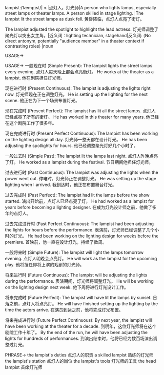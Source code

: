 lampist:/ˈlæmpɪst/| n.|点灯人，灯光师|A person who lights lamps, especially street lamps or theater lamps.  A person skilled in stage lighting. |The lampist lit the street lamps as dusk fell.  黄昏降临，点灯人点亮了街灯。

The lampist adjusted the spotlight to highlight the lead actress. 灯光师调整了聚光灯以突出女主角。|近义词：lighting technician, stagehand|反义词: (No direct antonym, potentially "audience member" in a theater context if contrasting roles) |noun


USAGE->

USAGE->
一般现在时 (Simple Present):
The lampist lights the street lamps every evening. 点灯人每天晚上都会点亮街灯。
He works at the theater as a lampist. 他在剧院担任灯光师。


现在进行时 (Present Continuous):
The lampist is adjusting the lights right now. 灯光师现在正在调整灯光。
He is setting up the lighting for the next scene. 他正在为下一个场景布置灯光。


现在完成时 (Present Perfect):
The lampist has lit all the street lamps. 点灯人已经点亮了所有的街灯。
He has worked in this theater for many years. 他已经在这个剧院工作了很多年。


现在完成进行时 (Present Perfect Continuous):
The lampist has been working on the lighting design all day. 灯光师一整天都在设计灯光。
He has been adjusting the spotlights for hours. 他已经调整聚光灯好几个小时了。


一般过去时 (Simple Past):
The lampist lit the lamps last night. 点灯人昨晚点亮了灯。
He worked as a lampist during the festival. 节日期间他担任灯光师。


过去进行时 (Past Continuous):
The lampist was adjusting the lights when the power went out.  停电时，灯光师正在调整灯光。
He was setting up the stage lighting when I arrived. 我到达时，他正在布置舞台灯光。


过去完成时 (Past Perfect):
The lampist had lit the lamps before the show started. 演出开始前，点灯人已经点亮了灯。
He had worked as a lampist for years before becoming a lighting designer. 在成为灯光设计师之前，他做了多年的点灯人。


过去完成进行时 (Past Perfect Continuous):
The lampist had been adjusting the lights for hours before the performance. 表演前，灯光师已经调整了几个小时的灯光。
He had been working on the lighting design for weeks before the premiere. 首映前，他一直在设计灯光，持续了数周。


一般将来时 (Simple Future):
The lampist will light the lamps tomorrow evening.  点灯人明晚会点亮灯。
He will work as the lampist for the upcoming play. 他将担任即将上演的戏剧的灯光师。


将来进行时 (Future Continuous):
The lampist will be adjusting the lights during the performance. 表演期间，灯光师将调整灯光。
He will be working on the lighting design next week.  他下周将进行灯光设计工作。


将来完成时 (Future Perfect):
The lampist will have lit the lamps by sunset. 日落之前，点灯人将点亮灯。
He will have finished setting up the lighting by the time the actors arrive. 在演员到达之前，他将完成灯光布置。


将来完成进行时 (Future Perfect Continuous):
By next year, the lampist will have been working at the theater for a decade. 到明年，这位灯光师将在这个剧院工作十年了。
By the end of the run, he will have been adjusting the lights for hundreds of performances. 到演出结束时，他将已经为数百场演出调整过灯光。


PHRASE->
the lampist's duties 点灯人的职责
a skilled lampist  熟练的灯光师
the lampist's station  点灯人的岗位
the lampist's tools 灯光师的工具
the head lampist 首席灯光师
